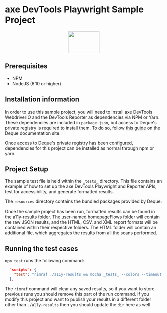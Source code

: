# axe DevTools Playwright Sample Project

<p align="center">  
  <img src="https://www.deque.com/wp-content/uploads/2020/04/axe-devtools.svg" height="70px" width="100px" alt="" />
</p>

## Prerequisites
  * NPM
  * NodeJS (6.10 or higher)

## Installation information
In order to use this sample project, you will need to install axe DevTools WebdriverIO and the DevTools Reporter as dependencies via NPM or Yarn. These dependencies are included in `package.json`, but access to Deque's private registry is required to install them. To do so, follow [this guide](https://axe-devtools-html-docs.deque.com/reference/node/playwright/install-agora.html) on the Deque documentation site.

Once access to Deque's private registry has been configured, dependencies for this project can be installed as normal through npm or yarn.

## Project Setup
The sample test file is held within the `_tests_` directory. This file contains an example of how to set up the axe DevTools Playwright and Reporter APIs, test for accessibility, and generate formatted results. 

The `resources` directory contains the bundled packages provided by Deque.

Once the sample project has been run, formatted results can be found in the a11y-results folder. The user-named homepageFlows folder will contain the raw JSON results, and the HTML, CSV, and XML report formats will be contained within their respective folders. The HTML folder will contain an additional file, which aggregates the results from all the scans performed.

## Running the test cases
`npm test` runs the following command:

```json
  "scripts": {
    "test": "rimraf ./a11y-results && mocha _tests_ --colors --timeout 60000",
  },
```
The `rimraf` command will clear any saved results, so if you want to store previous runs you should remove this part of the run command. If you modify this project and want to publish your results in a different folder other than `./ally-results` then you should update the `dir` here as well. 

